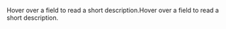 <span data-ttu-id="b916d-101">Hover over a field to read a short description.</span><span class="sxs-lookup"><span data-stu-id="b916d-101">Hover over a field to read a short description.</span></span>

